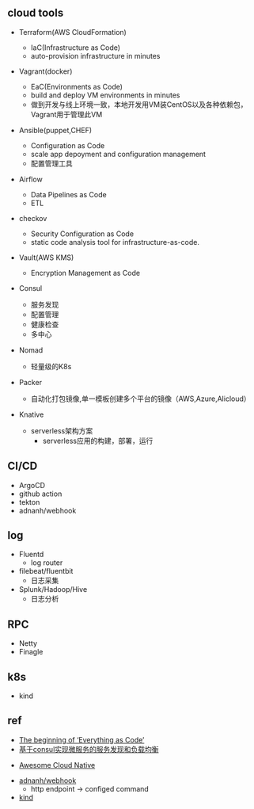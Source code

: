 

## cloud tools

+ Terraform(AWS CloudFormation)
    + IaC(Infrastructure as Code)
    + auto-provision infrastructure in minutes

+ Vagrant(docker)
    + EaC(Environments as Code)
    + build and deploy VM environments in minutes
    + 做到开发与线上环境一致，本地开发用VM装CentOS以及各种依赖包，Vagrant用于管理此VM

+ Ansible(puppet,CHEF)
    + Configuration as Code
    + scale app depoyment and configuration management
    + 配置管理工具

+ Airflow
    + Data Pipelines as Code
    + ETL

+ checkov
    + Security Configuration as Code
    + static code analysis tool for infrastructure-as-code.

+ Vault(AWS KMS)
    + Encryption Management as Code

+ Consul
    + 服务发现
    + 配置管理
    + 健康检查
    + 多中心

+ Nomad
    + 轻量级的K8s

+ Packer
    + 自动化打包镜像,单一模板创建多个平台的镜像（AWS,Azure,Alicloud）

+ Knative
    + serverless架构方案
        + serverless应用的构建，部署，运行

## CI/CD
+ ArgoCD
+ github action
+ tekton
+ adnanh/webhook


## log
+ Fluentd
    + log router
+ filebeat/fluentbit
    + 日志采集
+ Splunk/Hadoop/Hive
    + 日志分析


## RPC
+ Netty
+ Finagle

## k8s
+ kind

## ref
+ [The beginning of ‘Everything as Code’](https://medium.com/swlh/the-beginning-of-everything-as-code-a25c4e9a75e9)
+ [基于consul实现微服务的服务发现和负载均衡](https://tonybai.com/2018/09/10/setup-service-discovery-and-load-balance-based-on-consul/)

<!-- cloud native -->
+ [Awesome Cloud Native](https://jimmysong.io/awesome-cloud-native/)
<!-- tools -->
+ [adnanh/webhook](https://github.com/adnanh/webhook)
    + http endpoint -> configed command
+ [kind](https://kind.sigs.k8s.io/docs/user/quick-start/#installation)
